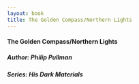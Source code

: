 ```yaml
---
layout: book
title: The Golden Compass/Northern Lights
---
```

#### The Golden Compass/Northern Lights
##### Author: Philip Pullman
##### Series: His Dark Materials
